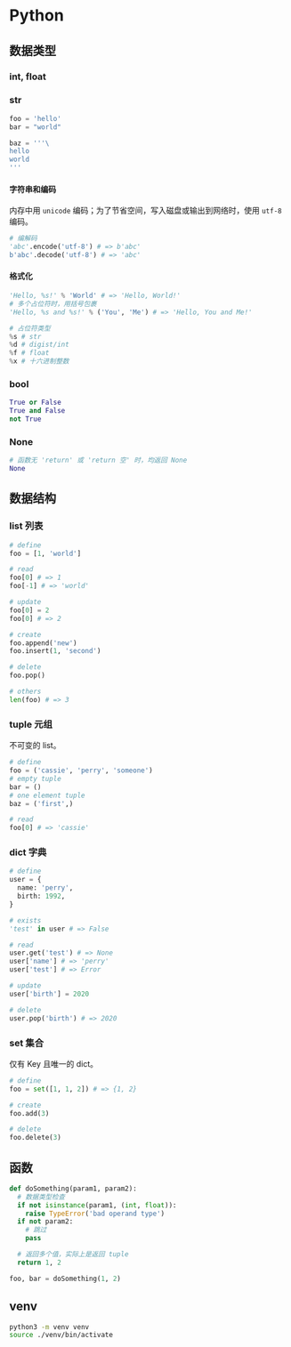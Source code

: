 # Python

## 数据类型

### int, float

### str

```python
foo = 'hello'
bar = "world"

baz = '''\
hello
world
'''
```

#### 字符串和编码

内存中用 `unicode` 编码；为了节省空间，写入磁盘或输出到网络时，使用 `utf-8` 编码。

```python
# 编解码
'abc'.encode('utf-8') # => b'abc'
b'abc'.decode('utf-8') # => 'abc'
```

#### 格式化

```python
'Hello, %s!' % 'World' # => 'Hello, World!'
# 多个占位符时，用括号包裹
'Hello, %s and %s!' % ('You', 'Me') # => 'Hello, You and Me!'

# 占位符类型
%s # str
%d # digist/int
%f # float
%x # 十六进制整数
```

### bool

```python
True or False
True and False
not True
```

### None

```python
# 函数无 'return' 或 'return 空' 时，均返回 None
None
```

## 数据结构

### list 列表

```python
# define
foo = [1, 'world']

# read
foo[0] # => 1
foo[-1] # => 'world'

# update
foo[0] = 2
foo[0] # => 2

# create
foo.append('new')
foo.insert(1, 'second')

# delete
foo.pop()

# others
len(foo) # => 3
```

### tuple 元组

不可变的 list。

```python
# define
foo = ('cassie', 'perry', 'someone')
# empty tuple
bar = ()
# one element tuple
baz = ('first',)

# read
foo[0] # => 'cassie'
```

### dict 字典

```python
# define
user = {
  name: 'perry',
  birth: 1992,
}

# exists
'test' in user # => False

# read
user.get('test') # => None
user['name'] # => 'perry'
user['test'] # => Error

# update
user['birth'] = 2020

# delete
user.pop('birth') # => 2020
```

### set 集合

仅有 Key 且唯一的 dict。

```python
# define
foo = set([1, 1, 2]) # => {1, 2}

# create
foo.add(3)

# delete
foo.delete(3)
```

## 函数

```python
def doSomething(param1, param2):
  # 数据类型检查
  if not isinstance(param1, (int, float)):
    raise TypeError('bad operand type')
  if not param2:
    # 跳过
    pass

  # 返回多个值，实际上是返回 tuple
  return 1, 2

foo, bar = doSomething(1, 2)
```

## venv

```bash
python3 -m venv venv
source ./venv/bin/activate
```

